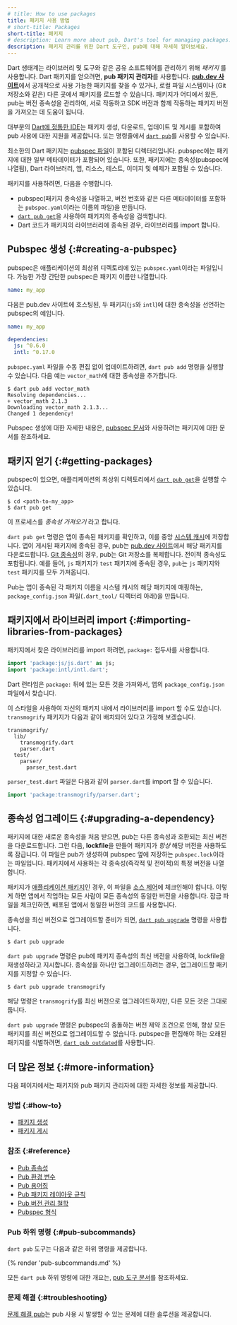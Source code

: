 ```yaml
---
# title: How to use packages
title: 패키지 사용 방법
# short-title: Packages
short-title: 패키지
# description: Learn more about pub, Dart's tool for managing packages.
description: 패키지 관리를 위한 Dart 도구인, pub에 대해 자세히 알아보세요.
---
```


Dart 생태계는 라이브러리 및 도구와 같은 공유 소프트웨어를 관리하기 위해 _패키지_ 를 사용합니다. 
Dart 패키지를 얻으려면, **pub 패키지 관리자**를 사용합니다. 
[**pub.dev 사이트**]({{site.pub}})에서 공개적으로 사용 가능한 패키지를 찾을 수 있거나, 
로컬 파일 시스템이나 (Git 저장소와 같은) 다른 곳에서 패키지를 로드할 수 있습니다. 
패키지가 어디에서 왔든, pub는 버전 종속성을 관리하여, 
서로 작동하고 SDK 버전과 함께 작동하는 패키지 버전을 가져오는 데 도움이 됩니다.

대부분의 [Dart에 정통한 IDE][Dart-savvy IDEs]는 패키지 생성, 다운로드, 업데이트 및 게시를 포함하여 pub 사용에 대한 지원을 제공합니다. 
또는 명령줄에서 [`dart pub`](/tools/pub/cmd)를 사용할 수 있습니다.

최소한의 Dart 패키지는 [pubspec 파일](/tools/pub/pubspec)이 포함된 디렉터리입니다. 
pubspec에는 패키지에 대한 일부 메타데이터가 포함되어 있습니다. 
또한, 패키지에는 종속성(pubspec에 나열됨), Dart 라이브러리, 앱, 리소스, 테스트, 이미지 및 예제가 포함될 수 있습니다.

패키지를 사용하려면, 다음을 수행합니다.

* pubspec(패키지 종속성을 나열하고, 버전 번호와 같은 다른 메타데이터를 포함하는 `pubspec.yaml`이라는 이름의 파일)을 만듭니다.
* [`dart pub get`][get]을 사용하여 패키지의 종속성을 검색합니다.
* Dart 코드가 패키지의 라이브러리에 종속된 경우, 라이브러리를 import 합니다.

## Pubspec 생성 {:#creating-a-pubspec}

pubspec은 애플리케이션의 최상위 디렉토리에 있는 `pubspec.yaml`이라는 파일입니다. 
가능한 가장 간단한 pubspec은 패키지 이름만 나열합니다.

```yaml
name: my_app
```

다음은 pub.dev 사이트에 호스팅된, 
두 패키지(`js`와 `intl`)에 대한 종속성을 선언하는 pubspec의 예입니다.

```yaml
name: my_app

dependencies:
  js: ^0.6.0
  intl: ^0.17.0
```

`pubspec.yaml` 파일을 수동 편집 없이 업데이트하려면, 
`dart pub add` 명령을 실행할 수 있습니다. 
다음 예는 `vector_math`에 대한 종속성을 추가합니다.

```console
$ dart pub add vector_math
Resolving dependencies... 
+ vector_math 2.1.3
Downloading vector_math 2.1.3...
Changed 1 dependency!
```

Pubspec 생성에 대한 자세한 내용은, 
[pubspec 문서](/tools/pub/pubspec)와 사용하려는 패키지에 대한 문서를 참조하세요.

## 패키지 얻기 {:#getting-packages}

pubspec이 있으면, 애플리케이션의 최상위 디렉토리에서 [`dart pub get`][get]을 실행할 수 있습니다.

```console
$ cd <path-to-my_app>
$ dart pub get
```

이 프로세스를 _종속성 가져오기_ 라고 합니다.

`dart pub get` 명령은 앱이 종속된 패키지를 확인하고, 
이를 중앙 [시스템 캐시](/tools/pub/glossary#system-cache)에 저장합니다. 
앱이 게시된 패키지에 종속된 경우, 
pub는 [pub.dev 사이트]({{site.pub}})에서 해당 패키지를 다운로드합니다. 
[Git 종속성](/tools/pub/dependencies#git-packages)의 경우, 
pub는 Git 저장소를 복제합니다. 
전이적 종속성도 포함됩니다. 
예를 들어, `js` 패키지가 `test` 패키지에 종속된 경우, 
`pub`는 `js` 패키지와 `test` 패키지를 모두 가져옵니다.

Pub는 앱이 종속된 각 패키지 이름을 시스템 캐시의 해당 패키지에 매핑하는, 
`package_config.json` 파일(`.dart_tool/` 디렉터리 아래)을 만듭니다.

## 패키지에서 라이브러리 import {:#importing-libraries-from-packages}

패키지에서 찾은 라이브러리를 import 하려면, `package:` 접두사를 사용합니다.

```dart
import 'package:js/js.dart' as js;
import 'package:intl/intl.dart';
```

Dart 런타임은 `package:` 뒤에 있는 모든 것을 가져와서, 
앱의 `package_config.json` 파일에서 찾습니다.

이 스타일을 사용하여 자신의 패키지 내에서 라이브러리를 import 할 수도 있습니다. 
`transmogrify` 패키지가 다음과 같이 배치되어 있다고 가정해 보겠습니다.

```plaintext
transmogrify/
  lib/
    transmogrify.dart
    parser.dart
  test/
    parser/
      parser_test.dart
```

`parser_test.dart` 파일은 다음과 같이 `parser.dart`를 import 할 수 있습니다.

```dart
import 'package:transmogrify/parser.dart';
```


## 종속성 업그레이드 {:#upgrading-a-dependency}

패키지에 대한 새로운 종속성을 처음 받으면, pub는 다른 종속성과 호환되는 최신 버전을 다운로드합니다. 
그런 다음, **lockfile**을 만들어 패키지가 *항상* 해당 버전을 사용하도록 잠급니다. 
이 파일은 pub가 생성하여 pubspec 옆에 저장하는 `pubspec.lock`이라는 파일입니다. 
패키지에서 사용하는 각 종속성(즉각적 및 전이적)의 특정 버전을 나열합니다.

패키지가 [애플리케이션 패키지](/tools/pub/glossary#application-package)인 경우, 
이 파일을 [소스 제어](/guides/libraries/private-files)에 체크인해야 합니다. 
이렇게 하면 앱에서 작업하는 모든 사람이 모든 종속성의 동일한 버전을 사용합니다. 
잠금 파일을 체크인하면, 배포된 앱에서 동일한 버전의 코드를 사용합니다.

종속성을 최신 버전으로 업그레이드할 준비가 되면, [`dart pub upgrade`][upgrade] 명령을 사용합니다.

```console
$ dart pub upgrade
```

`dart pub upgrade` 명령은 pub에 패키지 종속성의 최신 버전을 사용하여, 
lockfile을 재생성하라고 지시합니다. 
종속성을 하나만 업그레이드하려는 경우, 업그레이드할 패키지를 지정할 수 있습니다.

```console
$ dart pub upgrade transmogrify
```

해당 명령은 `transmogrify`를 최신 버전으로 업그레이드하지만, 다른 모든 것은 그대로 둡니다.

`dart pub upgrade` 명령은 pubspec의 충돌하는 버전 제약 조건으로 인해, 
항상 모든 패키지를 최신 버전으로 업그레이드할 수 없습니다. 
pubspec을 편집해야 하는 오래된 패키지를 식별하려면, 
[`dart pub outdated`][outdated]를 사용합니다.

## 더 많은 정보 {:#more-information}

다음 페이지에서는 패키지와 pub 패키지 관리자에 대한 자세한 정보를 제공합니다.

### 방법 {:#how-to}

* [패키지 생성](/guides/libraries/create-packages)
* [패키지 게시](/tools/pub/publishing)

### 참조 {:#reference}

* [Pub 종속성](/tools/pub/dependencies)
* [Pub 환경 변수](/tools/pub/environment-variables)
* [Pub 용어집](/tools/pub/glossary)
* [Pub 패키지 레이아웃 규칙](/tools/pub/package-layout)
* [Pub 버전 관리 철학](/tools/pub/versioning)
* [Pubspec 형식](/tools/pub/pubspec)

### Pub 하위 명령 {:#pub-subcommands}

`dart pub` 도구는 다음과 같은 하위 명령을 제공합니다.

{% render 'pub-subcommands.md' %}

모든 `dart pub` 하위 명령에 대한 개요는, [pub 도구 문서](/tools/pub/cmd)를 참조하세요.

### 문제 해결 {:#troubleshooting}

[문제 해결 pub](/tools/pub/troubleshoot)는 pub 사용 시 발생할 수 있는 문제에 대한 솔루션을 제공합니다.

[Dart-savvy IDEs]: /tools#editors
[get]: /tools/pub/cmd/pub-get
[upgrade]: /tools/pub/cmd/pub-upgrade
[outdated]: /tools/pub/cmd/pub-outdated
